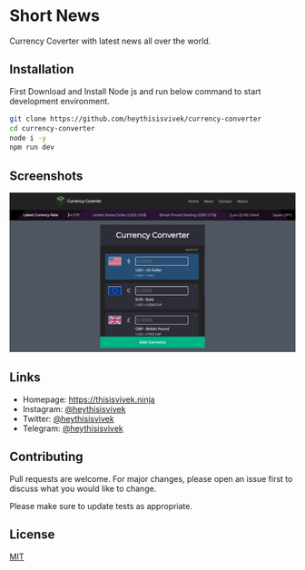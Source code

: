 # Short News

Currency Coverter with latest news all over the world.

## Installation

First Download and Install Node js and run below command to start development environment.

```bash
git clone https://github.com/heythisisvivek/currency-converter
cd currency-converter
node i -y
npm run dev
```

Screenshots
----

![Screenshot](assets/images/wallpaper.png)

Links
----
* Homepage: https://thisisvivek.ninja
* Instagram: [@heythisisvivek](https://instagram.com/heythisisvivek)
* Twitter: [@heythisisvivek](https://twitter.com/heythisisvivek)
* Telegram: [@heythisisvivek](https://t.me/heythisisvivek)

## Contributing
Pull requests are welcome. For major changes, please open an issue first to discuss what you would like to change.

Please make sure to update tests as appropriate.

## License
[MIT](https://choosealicense.com/licenses/mit/)

